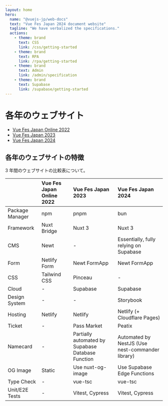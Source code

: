 ```yaml
---
layout: home
hero:
  name: "@vuejs-jp/web-docs"
  text: "Vue Fes Japan 2024 document website"
  tagline: "We have verbalized the specifications."
  actions:
    - theme: brand
      text: CSS
      link: /css/getting-started
    - theme: brand
      text: RPA
      link: /rpa/getting-started
    - theme: brand
      text: Admin
      link: /admin/specification
    - theme: brand
      text: Supabase
      link: /supabase/getting-started
---
```


# 各年のウェブサイト

- [Vue Fes Japan Online 2022](https://vuefes.jp/2022)
- [Vue Fes Japan 2023](https://vuefes.jp/2023)
- [Vue Fes Japan 2024](https://vuefes.jp/2024)

## 各年のウェブサイトの特徴

3 年間のウェブサイトの比較表について。

||Vue Fes Japan Online 2022|Vue Fes Japan 2023|Vue Fes Japan 2024|
|:---|:---|:---|:---|
|Package Manager|npm|pnpm|bun|
|Framework|Nuxt Bridge|Nuxt 3|Nuxt 3|
|CMS|Newt|-|Essentially, fully relying on Supabase|
|Form|Netlify Form|Newt FormApp|Newt FormApp|
|CSS|Tailwind CSS|Pinceau|-|
|Cloud|-|Supabase|Supabase|
|Design System|-|-|Storybook|
|Hosting|Netlify|Netlify|Netlify (+ Cloudflare Pages)|
|Ticket|-|Pass Market|Peatix|
|Namecard|-|Partially automated by Supabase Database Function|Automated by NestJS (Use nest-commander library)|
|OG Image|Static|Use nuxt-og-image|Use Supabase Edge Functions|
|Type Check|-|vue-tsc|vue-tsc|
|Unit/E2E Tests|-|Vitest, Cypress|Vitest, Cypress|
